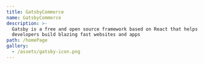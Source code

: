 ```yaml
---
title: GatsbyCommerce
name: GatsbyCommerce
description: >-
  Gatsby is a free and open source framework based on React that helps
  developers build blazing fast websites and apps
path: /homePage
gallery:
  - /assets/gatsby-icon.png
---
```


